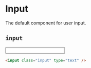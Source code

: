 # Input

<p class="text_lead">The default component for user input.</p>

## `input`

<div class="demo demo_medium_row">
  <div class="demo__render">
    <input class="input" type="text" />
  </div>
  <div class="demo__code">

```html
<input class="input" type="text" />
```

  </div>
</div>
